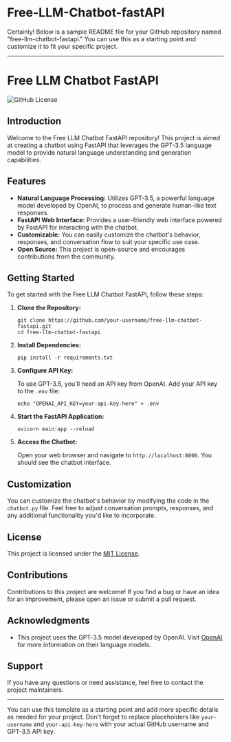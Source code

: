 # Free-LLM-Chatbot-fastAPI
Certainly! Below is a sample README file for your GitHub repository named "free-llm-chatbot-fastapi." You can use this as a starting point and customize it to fit your specific project.

---

# Free LLM Chatbot FastAPI

![GitHub License](https://img.shields.io/github/license/your-username/free-llm-chatbot-fastapi)

## Introduction

Welcome to the Free LLM Chatbot FastAPI repository! This project is aimed at creating a chatbot using FastAPI that leverages the GPT-3.5 language model to provide natural language understanding and generation capabilities.

## Features

- **Natural Language Processing:** Utilizes GPT-3.5, a powerful language model developed by OpenAI, to process and generate human-like text responses.
- **FastAPI Web Interface:** Provides a user-friendly web interface powered by FastAPI for interacting with the chatbot.
- **Customizable:** You can easily customize the chatbot's behavior, responses, and conversation flow to suit your specific use case.
- **Open Source:** This project is open-source and encourages contributions from the community.

## Getting Started

To get started with the Free LLM Chatbot FastAPI, follow these steps:

1. **Clone the Repository:**

   ```shell
   git clone https://github.com/your-username/free-llm-chatbot-fastapi.git
   cd free-llm-chatbot-fastapi
   ```

2. **Install Dependencies:**

   ```shell
   pip install -r requirements.txt
   ```

3. **Configure API Key:**

   To use GPT-3.5, you'll need an API key from OpenAI. Add your API key to the `.env` file:

   ```shell
   echo "OPENAI_API_KEY=your-api-key-here" > .env
   ```

4. **Start the FastAPI Application:**

   ```shell
   uvicorn main:app --reload
   ```

5. **Access the Chatbot:**

   Open your web browser and navigate to `http://localhost:8000`. You should see the chatbot interface.

## Customization

You can customize the chatbot's behavior by modifying the code in the `chatbot.py` file. Feel free to adjust conversation prompts, responses, and any additional functionality you'd like to incorporate.

## License

This project is licensed under the [MIT License](LICENSE).

## Contributions

Contributions to this project are welcome! If you find a bug or have an idea for an improvement, please open an issue or submit a pull request.

## Acknowledgments

- This project uses the GPT-3.5 model developed by OpenAI. Visit [OpenAI](https://openai.com) for more information on their language models.

## Support

If you have any questions or need assistance, feel free to contact the project maintainers.

---

You can use this template as a starting point and add more specific details as needed for your project. Don't forget to replace placeholders like `your-username` and `your-api-key-here` with your actual GitHub username and GPT-3.5 API key.
